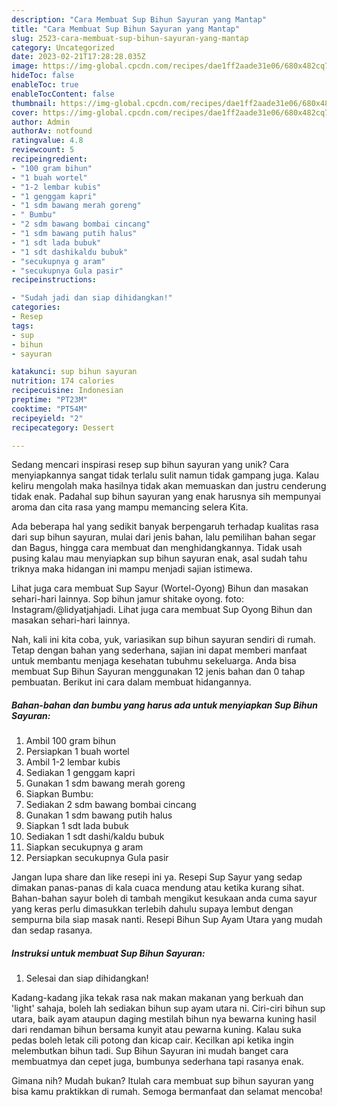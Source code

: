 ```yaml
---
description: "Cara Membuat Sup Bihun Sayuran yang Mantap"
title: "Cara Membuat Sup Bihun Sayuran yang Mantap"
slug: 2523-cara-membuat-sup-bihun-sayuran-yang-mantap
category: Uncategorized
date: 2023-02-21T17:28:28.035Z
image: https://img-global.cpcdn.com/recipes/dae1ff2aade31e06/680x482cq70/sup-bihun-sayuran-foto-resep-utama.jpg
hideToc: false
enableToc: true
enableTocContent: false
thumbnail: https://img-global.cpcdn.com/recipes/dae1ff2aade31e06/680x482cq70/sup-bihun-sayuran-foto-resep-utama.jpg
cover: https://img-global.cpcdn.com/recipes/dae1ff2aade31e06/680x482cq70/sup-bihun-sayuran-foto-resep-utama.jpg
author: Admin
authorAv: notfound
ratingvalue: 4.8
reviewcount: 5
recipeingredient:
- "100 gram bihun"
- "1 buah wortel"
- "1-2 lembar kubis"
- "1 genggam kapri"
- "1 sdm bawang merah goreng"
- " Bumbu"
- "2 sdm bawang bombai cincang"
- "1 sdm bawang putih halus"
- "1 sdt lada bubuk"
- "1 sdt dashikaldu bubuk"
- "secukupnya g aram"
- "secukupnya Gula pasir"
recipeinstructions:

- "Sudah jadi dan siap dihidangkan!"
categories:
- Resep
tags:
- sup
- bihun
- sayuran

katakunci: sup bihun sayuran 
nutrition: 174 calories
recipecuisine: Indonesian
preptime: "PT23M"
cooktime: "PT54M"
recipeyield: "2"
recipecategory: Dessert

---
```





Sedang mencari inspirasi resep sup bihun sayuran yang unik? Cara menyiapkannya sangat tidak terlalu sulit namun tidak gampang juga. Kalau keliru mengolah maka hasilnya tidak akan memuaskan dan justru cenderung tidak enak. Padahal sup bihun sayuran yang enak harusnya sih mempunyai aroma dan cita rasa yang mampu memancing selera Kita.





Ada beberapa hal yang sedikit banyak berpengaruh terhadap kualitas rasa dari sup bihun sayuran, mulai dari jenis bahan, lalu pemilihan bahan segar dan Bagus, hingga cara membuat dan menghidangkannya. Tidak usah pusing kalau mau menyiapkan sup bihun sayuran enak,      asal sudah tahu triknya maka hidangan ini mampu menjadi sajian istimewa.














Lihat juga cara membuat Sup Sayur (Wortel-Oyong) Bihun dan masakan sehari-hari lainnya. Sop bihun jamur shitake oyong. foto: Instagram/@lidyatjahjadi. Lihat juga cara membuat Sup Oyong Bihun dan masakan sehari-hari lainnya.






Nah, kali ini kita coba, yuk, variasikan sup bihun sayuran sendiri di rumah. Tetap dengan bahan yang sederhana, sajian ini dapat memberi manfaat untuk membantu menjaga kesehatan tubuhmu sekeluarga. Anda bisa membuat Sup Bihun Sayuran menggunakan 12 jenis bahan dan 0 tahap pembuatan. Berikut ini cara dalam membuat hidangannya.

<!--inarticleads1-->

##### Bahan-bahan dan bumbu yang harus ada untuk menyiapkan Sup Bihun Sayuran:

1. Ambil 100 gram bihun
1. Persiapkan 1 buah wortel
1. Ambil 1-2 lembar kubis
1. Sediakan 1 genggam kapri
1. Gunakan 1 sdm bawang merah goreng
1. Siapkan  Bumbu:
1. Sediakan 2 sdm bawang bombai cincang
1. Gunakan 1 sdm bawang putih halus
1. Siapkan 1 sdt lada bubuk
1. Sediakan 1 sdt dashi/kaldu bubuk
1. Siapkan secukupnya g aram
1. Persiapkan secukupnya Gula pasir


Jangan lupa share dan like resepi ini ya. Resepi Sup Sayur yang sedap dimakan panas-panas di kala cuaca mendung atau ketika kurang sihat. Bahan-bahan sayur boleh di tambah mengikut kesukaan anda cuma sayur yang keras perlu dimasukkan terlebih dahulu supaya lembut dengan sempurna bila siap masak nanti. Resepi Bihun Sup Ayam Utara yang mudah dan sedap rasanya. 

<!--inarticleads2-->

##### Instruksi untuk membuat Sup Bihun Sayuran:


1. Selesai dan siap dihidangkan!

Kadang-kadang jika tekak rasa nak makan makanan yang berkuah dan &#39;light&#39; sahaja, boleh lah sediakan bihun sup ayam utara ni. Ciri-ciri bihun sup utara, baik ayam ataupun daging mestilah bihun nya bewarna kuning hasil dari rendaman bihun bersama kunyit atau pewarna kuning. Kalau suka pedas boleh letak cili potong dan kicap cair. Kecilkan api ketika ingin melembutkan bihun tadi. Sup Bihun Sayuran ini mudah banget cara membuatmya dan cepet juga, bumbunya sederhana tapi rasanya enak. 

Gimana nih? Mudah bukan? Itulah cara membuat sup bihun sayuran yang bisa kamu praktikkan di rumah. Semoga bermanfaat dan selamat mencoba!

